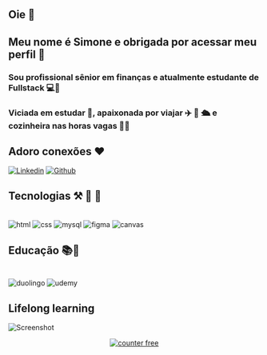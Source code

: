 ## Oie 👋

## Meu nome é Simone e obrigada por acessar meu perfil 🤩

### Sou profissional sênior em finanças e atualmente estudante de Fullstack 💻💾

### Viciada em estudar 📖, apaixonada por viajar ✈️ 🚢 🛳️ e cozinheira nas horas vagas 👩‍🍳

## Adoro conexões ❤️ 
[![Linkedin](https://img.shields.io/badge/LinkedIn-0077B5?style=for-the-badge&logo=linkedin&logoColor=white)](https://www.linkedin.com/in/simone-lorenzini-lima-financeiro/)
[![Github](https://img.shields.io/badge/GitHub-100000?style=for-the-badge&logo=github&logoColor=white)](https://github.com/SLorenziniLima/SLorenziniLima](https://github.com/SLorenziniLima/SLorenziniLima)/)

## Tecnologias ⚒️ 🧰  🧮

<div style="display: inline_block"><br/>
  <img align="center" alt= "html" src="https://img.shields.io/badge/HTML5-E34F26?style=for-the-badge&logo=html5&logoColor=white"/>
  <img align="center" alt= "css" src="https://img.shields.io/badge/CSS3-1572B6?style=for-the-badge&logo=css3&logoColor=white"/>
  <img align="center" alt= "mysql" src="https://img.shields.io/badge/MySQL-005C84?style=for-the-badge&logo=mysql&logoColor=white"/>
  <img align="center" alt= "figma" src="https://img.shields.io/badge/Figma-F24E1E?style=for-the-badge&logo=figma&logoColor=white"/>
  <img align="center" alt= "canvas" src="https://img.shields.io/badge/Canva-%2300C4CC.svg?&style=for-the-badge&logo=Canva&logoColor=white"/>
  </div>

## Educação 📚📓 

<div style="display: inline_block"><br/>
<img align="center" alt= "duolingo"src="https://img.shields.io/badge/Duolingo-58CC02?style=for-the-badge&logo=Duolingo&logoColor=white"/>
<img align="center" alt= "udemy"src="https://img.shields.io/badge/Udemy-EC5252?style=for-the-badge&logo=Udemy&logoColor=white"/>
 </div>
 
 ## Lifelong learning 
![Screenshot](https://st.depositphotos.com/2379655/57211/v/600/depositphotos_572115598-stock-illustration-senior-woman-using-a-laptop.jpg)

<div align=center><a href='https://contador.s12.com.br'><img src='https://contador.s12.com.br/img-dAZ5AB4280Y70ZWy-91.gif' border='0' alt='counter free'></a><script type='text/javascript' src='https://contador.s12.com.br/ad.js?id=dAZ5AB4280Y70ZWy'></script></div>

